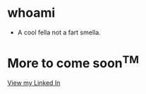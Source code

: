 # whoami
- A cool fella not a fart smella.

# More to come soon<sup>TM</sup>
[View my Linked In](https://www.linkedin.com/in/david-wg2/)
